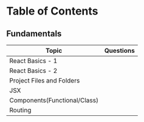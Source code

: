 # Table of Contents

## Fundamentals

| Topic                        | Questions |
| ---------------------------- | --------- |
| React Basics - 1             |           |
| React Basics - 2             |           |
| Project Files and Folders    |           |
| JSX                          |           |
| Components(Functional/Class) |           |
| Routing                      |           |

